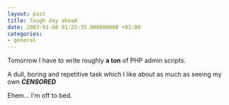 ```yaml
---
layout: post
title: Tough day ahead
date: 2003-01-08 01:25:35.000000000 +01:00
categories:
- general
---
```

Tomorrow I have to write roughly <b>a ton</b> of PHP admin scripts.

A dull, boring and repetitive task which I like about as much as seeing my own ***CENSORED***

Ehem... I'm off to bed.
